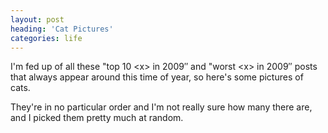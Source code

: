 ```yaml
---
layout: post
heading: 'Cat Pictures'
categories: life
---
```


I'm fed up of all these "top 10 &lt;x&gt; in 2009″ and "worst &lt;x&gt; in 2009″ posts that always appear around this time of year, so here's some pictures of cats.

They're in no particular order and I'm not really sure how many there are, and I picked them pretty much at random.

<!-- Replace missing image from http://media.chris-alexander.co.uk/wp-content/uploads/2009/12/lego.jpg -->

<!-- Replace missing image from http://media.chris-alexander.co.uk/wp-content/uploads/2009/12/restraint.jpg -->

<!-- Replace missing image from http://media.chris-alexander.co.uk/wp-content/uploads/2009/12/monty.jpg -->

<!-- Replace missing image from http://media.chris-alexander.co.uk/wp-content/uploads/2009/12/taptaptap.jpg -->

<!-- Replace missing image from http://media.chris-alexander.co.uk/wp-content/uploads/2009/12/edityourface.jpg -->
